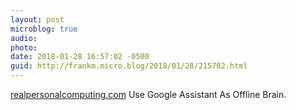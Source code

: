 ```yaml
---
layout: post
microblog: true
audio: 
photo: 
date: 2018-01-28 16:57:02 -0500
guid: http://frankm.micro.blog/2018/01/28/215702.html
---
```

[realpersonalcomputing.com](https://realpersonalcomputing.com/2018/01/28/use-google-assistant-as-offline-brain/) Use Google Assistant As Offline Brain. 
